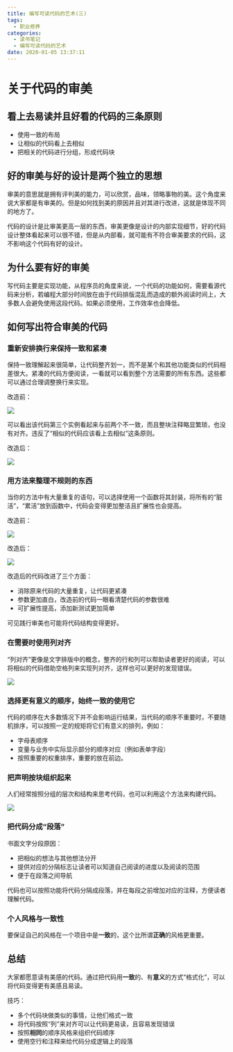 ```yaml
---
title: 编写可读代码的艺术(三)
tags:
  - 职业修养
categories:
  - 读书笔记
  - 编写可读代码的艺术
date: 2020-01-05 13:37:11
---
```



# 关于代码的审美

## 看上去易读并且好看的代码的三条原则

- 使用一致的布局
- 让相似的代码看上去相似
- 把相关的代码进行分组，形成代码块

## 好的审美与好的设计是两个独立的思想

审美的意思就是拥有评判美的能力，可以欣赏，品味，领略事物的美。这个角度来说大家都是有审美的。但是如何找到美的原因并且对其进行改进，这就是体现不同的地方了。

代码的设计是比审美更高一层的东西，审美更像是设计的内部实现细节，好的代码设计整体看起来可以很不错，但是从内部看，就可能有不符合审美要求的代码，这不影响这个代码有好的设计。

## 为什么要有好的审美

写代码主要是实现功能，从程序员的角度来说，一个代码的功能如何，需要看源代码来分析，若编程大部分时间放在由于代码排版混乱而造成的额外阅读时间上，大多数人会避免使用这段代码。如果必须使用，工作效率也会降低。

## 如何写出符合审美的代码

### 重新安排换行来保持一致和紧凑

保持一致理解起来很简单，让代码整齐划一，而不是某个和其他功能类似的代码相差很大。紧凑的代码方便阅读，一看就可以看到整个方法需要的所有东西。这些都可以通过合理调整换行来实现。

改造前：

![](Jietu20200105-140417.jpg)

可以看出该代码第三个实例看起来与前两个不一致，而且整块注释略显繁琐，也没有对齐。违反了“相似的代码应该看上去相似”这条原则。

改造后：

![](Jietu20200105-140939.jpg)

### 用方法来整理不规则的东西

当你的方法中有大量重复的语句，可以选择使用一个函数将其封装，将所有的“脏活”，“累活”放到函数中，代码会变得更加整洁且扩展性也会提高。

改造前：

![](Jietu20200105-141749.jpg)

改造后：

![](Jietu20200105-141940.jpg)

改造后的代码改进了三个方面：

- 消除原来代码的大量重复，让代码更紧凑
- 参数更加直白，改造前的代码一眼看清楚代码的参数很难
- 可扩展性提高，添加新测试更加简单

可见践行审美也可能将代码结构变得更好。

### 在需要时使用列对齐

“列对齐”更像是文字排版中的概念，整齐的行和列可以帮助读者更好的阅读，可以将相似的代码借助空格列来实现列对齐，这样也可以更好的发现错误。

![](Jietu20200105-143631.jpg)

### 选择更有意义的顺序，始终一致的使用它

代码的顺序在大多数情况下并不会影响运行结果，当代码的顺序不重要时，不要随机排序，可以按照一定的规矩将它们有意义的排列，例如：

- 字母表顺序
- 变量与业务中实际显示部分的顺序对应（例如表单字段）
- 按照重要的权重排序，重要的放在前边。

### 把声明按块组织起来

人们经常按照分组的层次和结构来思考代码，也可以利用这个方法来构建代码。

![](Jietu20200105-144437.jpg)

### 把代码分成“段落”

书面文字分段原因：

- 把相似的想法与其他想法分开
- 提供对应的分隔标志让读者可以知道自己阅读的进度以及阅读的范围
- 便于在段落之间导航

代码也可以按照功能将代码分隔成段落，并在每段之前增加对应的注释，方便读者理解代码。

### 个人风格与一致性

要保证自己的风格在一个项目中是**一致**的，这个比所谓**正确**的风格更重要。

## 总结

大家都愿意读有美感的代码。通过把代码用**一致**的、有**意义**的方式“格式化”，可以将代码变得更有美感且易读。

技巧：

- 多个代码块做类似的事情，让他们格式一致
- 将代码按照“列”来对齐可以让代码更易读，且容易发现错误
- 按照**相同**的顺序风格来组织代码顺序
- 使用空行和注释来给代码分成逻辑上的段落
